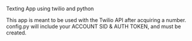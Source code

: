 Texting App using twilio and python

This app is meant to be used with the Twilio API after acquiring a number. config.py will include your ACCOUNT SID & AUTH TOKEN, and must be created.
